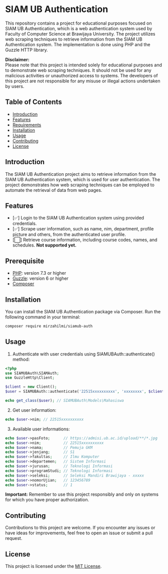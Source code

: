 # SIAM UB Authentication

This repository contains a project for educational purposes focused on SIAM UB Authentication, which is a web authentication system used by Faculty of Computer Science at Brawijaya University. The project utilizes web scraping techniques to retrieve information from the SIAM UB Authentication system. The implementation is done using PHP and the Guzzle HTTP library.

**Disclaimer:** <br>
Please note that this project is intended solely for educational purposes and to demonstrate web scraping techniques. It should not be used for any malicious activities or unauthorized access to systems. The developers of this project are not responsible for any misuse or illegal actions undertaken by users.

## Table of Contents
- [Introduction](#introduction)
- [Features](#features)
- [Requirements](#requirements)
- [Installation](#installation)
- [Usage](#usage)
- [Contributing](#contributing)
- [License](#license)

## Introduction
The SIAM UB Authentication project aims to retrieve information from the SIAM UB Authentication system, which is used for user authentication. The project demonstrates how web scraping techniques can be employed to automate the retrieval of data from web pages.

## Features
- [✅] Login to the SIAM UB Authentication system using provided credentials.
- [✅] Scrape user information, such as name, nim, department, profile picture and others, from the authenticated user profile.
- [⬜] Retrieve course information, including course codes, names, and schedules. **Not supported yet.**

## Prerequisite
- [PHP](https://www.php.net/): version 7.3 or higher
- [Guzzle](https://docs.guzzlephp.org/en/stable/): version 6 or higher
- [Composer](https://getcomposer.org/)

## Installation
You can install the SIAM UB Authentication package via Composer. Run the following command in your terminal:
```bash
composer require mirzahilmi/siamub-auth
```

## Usage
1. Authenticate with user credentials using SIAMUBAuth::authenticate() method:
```php
<?php
use SIAMUBAuth\SIAMAuth;
use GuzzleHttp\Client;

$client = new Client();
$user = SIAMUBAuth::authenticate('22515xxxxxxxxxx', 'xxxxxxxx', $client);

echo get_class($user); // SIAMUBAuth\Models\Mahasiswa
```
2. Get user information:
```php
echo $user->nim; // 22515xxxxxxxxxx
```
3. Available user informations:
```php
echo $user->pasFoto;      // https://admisi.ub.ac.id/upload/**/*.jpg
echo $user->nim;          // 22515xxxxxxxxxx
echo $user->nama;         // Pemuja GKM
echo $user->jenjang;      // S1
echo $user->fakultas;     // Ilmu Komputer
echo $user->departemen;   // Sistem Informasi
echo $user->jurusan;      // Teknologi Informasi
echo $user->programStudi; // Teknologi Informasi
echo $user->seleksi;      // Seleksi Mandiri Brawijaya - xxxxx
echo $user->nomorUjian;   // 123456789
echo $user->status;       // 1
```

**Important:** Remember to use this project responsibly and only on systems for which you have proper authorization.

## Contributing
Contributions to this project are welcome. If you encounter any issues or have ideas for improvements, feel free to open an issue or submit a pull request.

## License
This project is licensed under the [MIT License](LICENSE).